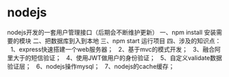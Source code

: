 # nodejs
nodejs开发的一套用户管理接口（后期会不断维护更新）
一、npm install 安装需要的模块
二、把数据库到入到本地
三、npm start 运行项目
四、涉及的知识点：
    1、express快速搭建一个web服务器；
    2、基于mvc的模式开发；
    3、融合阿里大于的短信验证；
    4、使用JWT做用户的身份验证；
    5、自定义validate数据验证层；
    6、nodejs操作mysql；
    7、nodejs的cache缓存；
